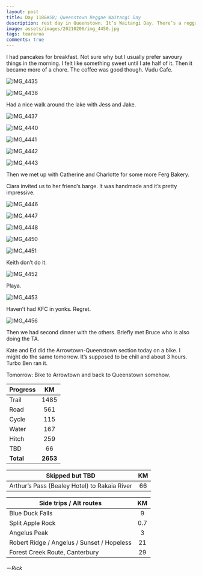 ```yaml
---
layout: post
title: Day 118&#58; Queenstown Reggae Waitangi Day
description: rest day in Queenstown. It’s Waitangi Day. There’s a reggae party. And much more. 
image: assets/images/20210206/img_4450.jpg
tags: teararoa
comments: true
---
```


I had pancakes for breakfast. Not sure why but I usually prefer savoury things in the morning. I felt like something sweet until I ate half of it. Then it became more of a chore. The coffee was good though. Vudu Cafe. 

![IMG_4435](/assets/images/20210206/img_4435.jpg)

![IMG_4436](/assets/images/20210206/img_4436.jpg)

Had a nice walk around the lake with Jess and Jake. 

![IMG_4437](/assets/images/20210206/img_4437.jpg)

![IMG_4440](/assets/images/20210206/img_4440.jpg)

![IMG_4441](/assets/images/20210206/img_4441.jpg)

![IMG_4442](/assets/images/20210206/img_4442.jpg)

![IMG_4443](/assets/images/20210206/img_4443.jpg)

Then we met up with Catherine and Charlotte for some more Ferg Bakery. 

Ciara invited us to her friend’s barge. It was handmade and it’s pretty impressive. 

![IMG_4446](/assets/images/20210206/img_4446.jpg)

![IMG_4447](/assets/images/20210206/img_4447.jpg)

![IMG_4448](/assets/images/20210206/img_4448.jpg)

![IMG_4450](/assets/images/20210206/img_4450.jpg)

![IMG_4451](/assets/images/20210206/img_4451.jpg)

Keith don’t do it. 

![IMG_4452](/assets/images/20210206/img_4452.jpg)

Playa. 

![IMG_4453](/assets/images/20210206/img_4453.jpg)

Haven’t had KFC in yonks. Regret. 

![IMG_4456](/assets/images/20210206/img_4456.jpg)

Then we had second dinner with the others. Briefly met Bruce who is also doing the TA.

Kate and Ed did the Arrowtown-Queenstown section today on a bike. I might do the same tomorrow. It’s supposed to be chill and about 3 hours. Turbo Ben ran it. 

Tomorrow: Bike to Arrowtown and back to Queenstown somehow. 


| Progress | KM |
| ---- |:----:|
| Trail | 1485 |
| Road | 561 |
| Cycle | 115 |
| Water | 167 |
| Hitch | 259 |
| TBD | 66 |
| **Total** | **2653** |

| Skipped but TBD | KM |
| ---- |:----:|
| Arthur’s Pass (Bealey Hotel) to Rakaia River | 66 |

| Side trips / Alt routes | KM |
| ---- |:----:|
| Blue Duck Falls | 9 |
| Split Apple Rock | 0.7 |
| Angelus Peak | 3 |
| Robert Ridge / Angelus / Sunset / Hopeless | 21 |
| Forest Creek Route, Canterbury | 29 |


－_Rick_